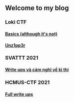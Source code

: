 ## Welcome to my blog


### Loki CTF
#### [Basics (although it's not)](/loki/basics.html) 

#### [Unz1pp3r](/loki/Unz1pp3r.html)
### SVATTT 2021
#### [Write ups và cảm nghĩ về kì thi](/svattt/index.html)
### HCMUS-CTF 2021
#### [Full write ups](/hcmus-ctf-2021/index.html)


